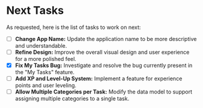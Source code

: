 # Next Tasks

As requested, here is the list of tasks to work on next:

- [ ] **Change App Name:** Update the application name to be more descriptive and understandable.
- [ ] **Refine Design:** Improve the overall visual design and user experience for a more polished feel.
- [x] **Fix My Tasks Bug:** Investigate and resolve the bug currently present in the "My Tasks" feature.
- [ ] **Add XP and Level-Up System:** Implement a feature for experience points and user leveling.
- [ ] **Allow Multiple Categories per Task:** Modify the data model to support assigning multiple categories to a single task.